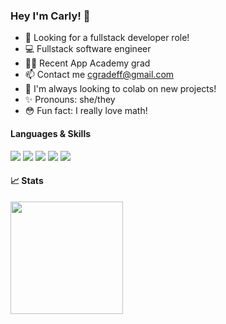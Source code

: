 ### Hey I'm Carly! 👋

- 👀 Looking for a fullstack developer role!
- 💻 Fullstack software engineer
- 👩‍💻 Recent App Academy grad
- 📫 Contact me cgradeff@gmail.com
- 💞 I'm always looking to colab on new projects!
- ✨ Pronouns: she/they
- 😳 Fun fact: I really love math!

#### Languages & Skills
[](https://img.shields.io/badge/Angular-informational?style=flat&logo=angular&logoColor=white&color=4AB197)
![](https://img.shields.io/badge/Ruby-informational?style=flat&logo=ruby&logoColor=white&color=4AB197)
![](https://img.shields.io/badge/Code-React-informational?style=flat&logo=react&logoColor=white&color=4AB197)
![](https://img.shields.io/badge/Code-JavaScript-informational?style=flat&logo=javascript&logoColor=white&color=4AB197)
![](https://img.shields.io/badge/Style-CSS-informational?style=flat&logo=CSS&logoColor=white&color=4AB197)
![](https://img.shields.io/badge/Style-Sass-informational?style=flat&logo=Sass&logoColor=white&color=4AB197)

#### 📈 Stats
<img height="180em" src="https://github-readme-stats.vercel.app/api?username=cgradeff&show_icons=true&hide_border=true&&count_private=true&include_all_commits=true" />
